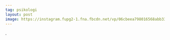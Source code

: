 ```yaml
---
tag: psikologi
layout: post
image: https://instagram.fupg2-1.fna.fbcdn.net/vp/06cbeea798016568abb334f6f0e41be5/5CE78185/t51.2885-15/e35/50979371_143976189949656_4112651554958743045_n.jpg?_nc_ht=instagram.fupg2-1.fna.fbcdn.net&_nc_cat=100
---
```


.